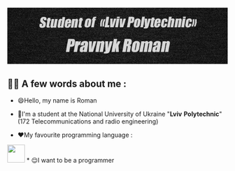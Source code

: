 ![Header](https://github.com/Zidan4ik/Zidan4ik/blob/main/assets/photo_2023-02-07_19-56-07.jpg)

## 👨‍💻 A few words about me :
 * 😄Hello, my name is Roman
 
 * 👀I'm a student at the National University of Ukraine "__Lviv__ __Polytechnic__"(172 Telecommunications and radio engineering)
 * ❤️My favourite programming language :
 <img src="https://img.icons8.com/color/344/java-coffee-cup-logo--v1.png" width="40" height = "41" >
 * 😌I want to be a programmer



